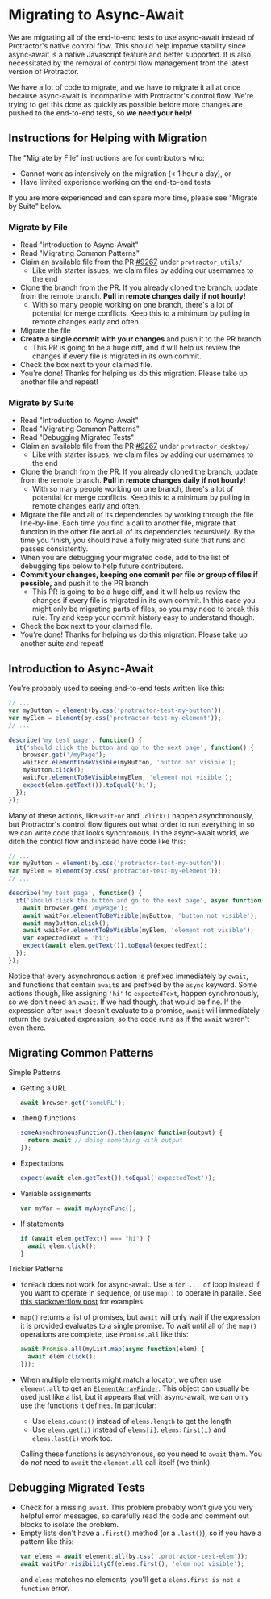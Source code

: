 # Migrating to Async-Await

We are migrating all of the end-to-end tests to use async-await instead of Protractor's native control flow. This should help improve stability since async-await is a native Javascript feature and better supported. It is also necessitated by the removal of control flow management from the latest version of Protractor.

We have a lot of code to migrate, and we have to migrate it all at once because async-await is incompatible with Protractor's control flow. We're trying to get this done as quickly as possible before more changes are pushed to the end-to-end tests, so **we need your help!**

## Instructions for Helping with Migration

The "Migrate by File" instructions are for contributors who:

* Cannot work as intensively on the migration (< 1 hour a day), or
* Have limited experience working on the end-to-end tests

If you are more experienced and can spare more time, please see "Migrate by Suite" below.

### Migrate by File

* Read "Introduction to Async-Await"
* Read "Migrating Common Patterns"
* Claim an available file from the PR [#9267](https://github.com/oppia/oppia/pull/9267) under `protractor_utils/`
    * Like with starter issues, we claim files by adding our usernames to the end
* Clone the branch from the PR. If you already cloned the branch, update from the remote branch. **Pull in remote changes daily if not hourly!**
    * With so many people working on one branch, there's a lot of potential for merge conflicts. Keep this to a minimum by pulling in remote changes early and often.
* Migrate the file
* **Create a single commit with your changes** and push it to the PR branch
    * This PR is going to be a huge diff, and it will help us review the changes if every file is migrated in its own commit.
* Check the box next to your claimed file.
* You're done! Thanks for helping us do this migration. Please take up another file and repeat!

### Migrate by Suite

* Read "Introduction to Async-Await"
* Read "Migrating Common Patterns"
* Read "Debugging Migrated Tests"
* Claim an available file from the PR [#9267](https://github.com/oppia/oppia/pull/9267) under `protractor_desktop/`
    * Like with starter issues, we claim files by adding our usernames to the end
* Clone the branch from the PR. If you already cloned the branch, update from the remote branch. **Pull in remote changes daily if not hourly!**
    * With so many people working on one branch, there's a lot of potential for merge conflicts. Keep this to a minimum by pulling in remote changes early and often.
* Migrate the file and all of its dependencies by working through the file line-by-line. Each time you find a call to another file, migrate that function in the other file and all of its dependencies recursively. By the time you finish, you should have a fully migrated suite that runs and passes consistently.
* When you are debugging your migrated code, add to the list of debugging tips below to help future contributors.
* **Commit your changes, keeping one commit per file or group of files if possible,** and push it to the PR branch
    * This PR is going to be a huge diff, and it will help us review the changes if every file is migrated in its own commit. In this case you might only be migrating parts of files, so you may need to break this rule. Try and keep your commit history easy to understand though.
* Check the box next to your claimed file.
* You're done! Thanks for helping us do this migration. Please take up another suite and repeat!

## Introduction to Async-Await

You're probably used to seeing end-to-end tests written like this:

```js
// ...
var myButton = element(by.css('protractor-test-my-button'));
var myElem = element(by.css('protractor-test-my-element'));
// ...

describe('my test page', function() {
  it('should click the button and go to the next page', function() {
    browser.get('/myPage');
    waitFor.elementToBeVisible(myButton, 'button not visible');
    myButton.click();
    waitFor.elementToBeVisible(myElem, 'element not visible');
    expect(elem.getText()).toEqual('hi');
  });
});
```

Many of these actions, like `waitFor` and `.click()` happen asynchronously, but Protractor's control flow figures out what order to run everything in so we can write code that looks synchronous. In the async-await world, we ditch the control flow and instead have code like this:

```js
// ...
var myButton = element(by.css('protractor-test-my-button'));
var myElem = element(by.css('protractor-test-my-element'));
// ...

describe('my test page', function() {
  it('should click the button and go to the next page', async function() {
    await browser.get('/myPage');
    await waitFor.elementToBeVisible(myButton, 'button not visible');
    await mayButton.click();
    await waitFor.elementToBeVisible(myElem, 'element not visible');
    var expectedText = 'hi';
    expect(await elem.getText()).toEqual(expectedText);
  });
});
```

Notice that every asynchronous action is prefixed immediately by `await`, and functions that contain `await`s are prefixed by the `async` keyword. Some actions though, like assigning `'hi'` to `expectedText`, happen synchronously, so we don't need an `await`. If we had though, that would be fine. If the expression after `await` doesn't evaluate to a promise, `await` will immediately return the evaluated expression, so the code runs as if the `await` weren't even there.

## Migrating Common Patterns

Simple Patterns

* Getting a URL
  ```js
  await browser.get('someURL');
  ```
* .then() functions
  ```js
  someAsynchronousFunction().then(async function(output) {
    return await // doing something with output
  });
  ```
* Expectations
  ```js
  expect(await elem.getText()).toEqual('expectedText'));
  ```
* Variable assignments
  ```js
  var myVar = await myAsyncFunc();
  ```
* If statements
  ```js
  if (await elem.getText() === "hi") {
    await elem.click();
  }
  ```

Trickier Patterns

* `forEach` does not work for async-await. Use a `for ... of` loop instead if you want to operate in sequence, or use `map()` to operate in parallel. See [this stackoverflow post](https://stackoverflow.com/a/37576787) for examples.
* `map()` returns a list of promises, but `await` will only wait if the expression it is provided evaluates to a single promise. To wait until all of the `map()` operations are complete, use `Promise.all` like this:
  ```js
  await Promise.all(myList.map(async function(elem) {
    await elem.click();
  }));
  ```
* When multiple elements might match a locator, we often use `element.all` to get an [`ElementArrayFinder`](https://www.protractortest.org/#/api?view=ElementArrayFinder). This object can usually be used just like a list, but it appears that with async-await, we can only use the functions it defines. In particular:
    * Use `elems.count()` instead of `elems.length` to get the length
    * Use `elems.get(i)` instead of `elems[i]`. `elems.first(i)` and `elems.last(i)` work too.

  Calling these functions is asynchronous, so you need to `await` them. You do *not* need to `await` the `element.all` call itself (we think).

## Debugging Migrated Tests

* Check for a missing `await`. This problem probably won't give you very helpful error messages, so carefully read the code and comment out blocks to isolate the problem.
* Empty lists don't have a `.first()` method (or a `.last()`), so if you have a pattern like this:
  ```js
  var elems = await element.all(by.css('.protractor-test-elem'));
  await waitFor.visibilityOf(elems.first(), 'elem not visible');
  ```
  and `elems` matches no elements, you'll get a `elems.first is not a function` error.